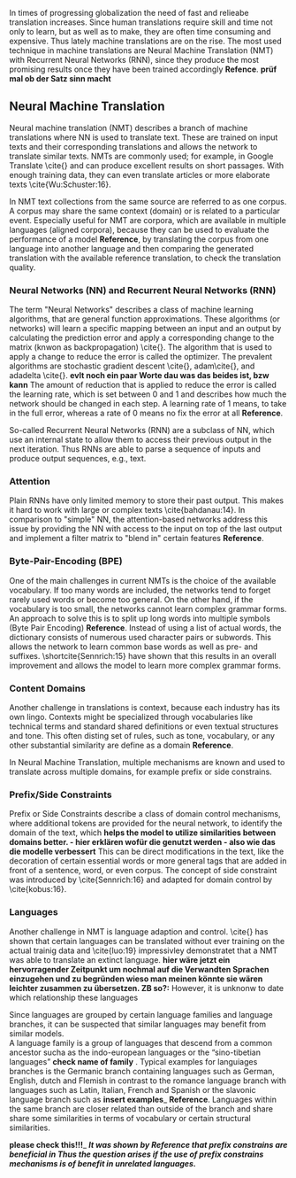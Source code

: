In times of progressing globalization the need of fast and relieabe translation increases. Since human translations require skill and time not only to learn, but as well as to make, they are often time consuming and expensive. Thus lately machine translations are on the rise.
The most used technique in machine translations are Neural Machine Translation (NMT) with Recurrent Neural Networks (RNN), since they produce the most promising results once they have been trained accordingly __Refence__. __prüf mal ob der Satz sinn macht__

## Neural Machine Translation
Neural machine translation (NMT) describes a branch of machine translations where NN is used to translate text.
These are trained on input texts and their corresponding translations and allows the network to translate similar texts.
NMTs are commonly used; for example, in Google Translate \cite{} and can produce excellent results on short passages.
With enough training data, they can even translate articles or more elaborate texts \cite{Wu:Schuster:16}.

In NMT text collections from the same source are referred to as one corpus.
A corpus may share the same context (domain) or is related to a particular event.
Especially useful for NMT are corpora, which are available in multiple languages (aligned corpora), because they can be used to evaluate the performance of a model __Reference__,  by translating the corpus from one language into another language and then comparing the generated translation with the available reference translation, to check the translation quality.

### Neural Networks (NN) and Recurrent Neural Networks (RNN)
The term "Neural Networks" describes a class of machine learning algorithms, that are general function approximations.
These algorithms (or networks) will learn a specific mapping between an input and an output by calculating the prediction error and apply a corresponding change to the matrix (knwon as backpropagation) \cite{}. 
The algorithm that is used to apply a change to reduce the error is called the optimizer.
The prevalent algorithms are stochastic gradient descent \cite{}, adam\cite{}, and adadelta \cite{}. __evlt noch ein paar Worte dau was das beides ist, bzw kann__
The amount of reduction that is applied to reduce the error is called the learning rate, which is set between 0 and 1 and describes how much the network should be changed in each step.
A learning rate of 1 means, to take in the full error, whereas a rate of 0 means no fix the error at all __Reference__.

So-called Recurrent Neural Networks (RNN) are a subclass of NN, which use an internal state to allow them to access their previous output in the next iteration. Thus RNNs are able to parse a sequence of inputs and produce output sequences, e.g., text.

### Attention
Plain RNNs have only limited memory to store their past output. This makes it hard to work with large or complex texts \cite{bahdanau:14}.
In comparison to "simple" NN, the attention-based networks address this issue by providing the NN with access to the input on top of the last output and implement a filter matrix to "blend in" certain features __Reference__. 


### Byte-Pair-Encoding (BPE)
One of the main challenges in current NMTs is the choice of the available vocabulary.
If too many words are included, the networks tend to forget rarely used words or become too general.
On the other hand, if the vocabulary is too small, the networks cannot learn complex grammar forms.
An approach to solve this is to split up long words into multiple symbols (Byte Pair Encoding) __Reference__.
Instead of using a list of actual words, the dictionary consists of numerous used character pairs or subwords.
This allows the network to learn common base words as well as pre- and suffixes.
\shortcite{Sennrich:15} have shown that this results in an overall improvement and allows the model to learn more complex grammar forms.


### Content Domains
Another challenge in translations is context, because each industry has its own lingo.
Contexts might be specialized through vocabularies like technical terms and standard shared definitions or even textual structures and tone.
This often disting set of rules, such as tone, vocabulary, or any other substantial similarity are define as a domain __Reference__.

In Neural Machine Translation, multiple mechanisms are known and used to translate across multiple domains, for example prefix or side constrains.

### Prefix/Side Constraints
Prefix or Side Constraints describe a class of domain control mechanisms, where additional tokens are provided for the neural network, to identify the domain of the text, which __helps the model to utilize similarities between domains better. - hier erklären wofür die genutzt werden - also wie das die modelle verbessert__
This can be direct modifications in the text, like the decoration of certain essential words or more general tags that are added in front of a sentence, word, or even corpus.
The concept of side constraint was introduced by \cite{Sennrich:16} and adapted for domain control by \cite{kobus:16}.

### Languages
Another challenge in NMT is language adaption and control.
\cite{} has shown that certain languages can be translated without ever training on the actual trainig data and \cite{luo:19} impressivley demonstratet that a NMT was able to translate an extinct language.
__hier wäre jetzt ein hervorragender Zeitpunkt um nochmal auf die Verwandten Sprachen einzugehen und zu begründen wieso man meinen könnte sie wären leichter zusammen zu übersetzen. ZB so?:__
However, it is unknonw to date which relationship these languages 

Since languages are grouped by certain language families and language branches, it can be suspected that similar languages may benefit from similar models.  
A language family is a group of languages that descend from a common ancestor sucha as the indo-european languages or the “sino-tibetian languages” __check name of family__ . Typical examples for languiages branches is the Germanic branch containing languages such as German, English, dutch and Flemish in contrast to the romance language branch with languages such as Latin, Italian, French and Spanish or the slavonic language branch such as  __insert examples___ __Reference__. Languages within the same branch are closer related than outside of the branch and share share some similarities in terms of vocabulary or certain structural similarities. 

__please check this!!!___
___It was shown by _Reference_ that prefix constrains are beneficial in 
Thus the question arises if the use of prefix constrains mechanisms is of benefit in unrelated languages.___




